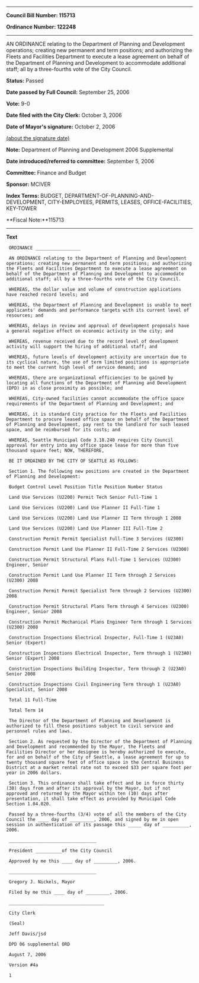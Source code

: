 

********

**Council Bill Number: 115713**
   
**Ordinance Number: 122248**
********

 AN ORDINANCE relating to the Department of Planning and Development operations; creating new permanent and term positions; and authorizing the Fleets and Facilities Department to execute a lease agreement on behalf of the Department of Planning and Development to accommodate additional staff; all by a three-fourths vote of the City Council.

**Status:** Passed
   
**Date passed by Full Council:** September 25, 2006
   
**Vote:** 9-0
   
**Date filed with the City Clerk:** October 3, 2006
   
**Date of Mayor's signature:** October 2, 2006
   
[(about the signature date)](/~public/approvaldate.htm)
   
   
**Note:** Department of Planning and Development 2006 Supplemental

   
**Date introduced/referred to committee:** September 5, 2006
   
**Committee:** Finance and Budget
   
**Sponsor:** MCIVER
   
   
**Index Terms:** BUDGET, DEPARTMENT-OF-PLANNING-AND-DEVELOPMENT, CITY-EMPLOYEES, PERMITS, LEASES, OFFICE-FACILITIES, KEY-TOWER

**Fiscal Note:**115713

********

**Text**
   
```
 ORDINANCE _________________

 AN ORDINANCE relating to the Department of Planning and Development operations; creating new permanent and term positions; and authorizing the Fleets and Facilities Department to execute a lease agreement on behalf of the Department of Planning and Development to accommodate additional staff; all by a three-fourths vote of the City Council.

 WHEREAS, the dollar value and volume of construction applications have reached record levels; and

 WHEREAS, the Department of Planning and Development is unable to meet applicants' demands and performance targets with its current level of resources; and

 WHEREAS, delays in review and approval of development proposals have a general negative effect on economic activity in the city; and

 WHEREAS, revenue received due to the record level of development activity will support the hiring of additional staff; and

 WHEREAS, future levels of development activity are uncertain due to its cyclical nature, the use of term limited positions is appropriate to meet the current high level of service demand; and

 WHEREAS, there are organizational efficiencies to be gained by locating all functions of the Department of Planning and Development (DPD) in as close proximity as possible; and

 WHEREAS, City-owned facilities cannot accommodate the office space requirements of the Department of Planning and Development; and

 WHEREAS, it is standard City practice for the Fleets and Facilities Department to procure leased office space on behalf of the Department of Planning and Development, pay rent to the landlord for such leased space, and be reimbursed for its costs; and

 WHEREAS, Seattle Municipal Code 3.18.240 requires City Council approval for entry into any office space lease for more than five thousand square feet; NOW, THEREFORE,

 BE IT ORDAINED BY THE CITY OF SEATTLE AS FOLLOWS:

 Section 1. The following new positions are created in the Department of Planning and Development:

 Budget Control Level Position Title Position Number Status

 Land Use Services (U2200) Permit Tech Senior Full-Time 1

 Land Use Services (U2200) Land Use Planner II Full-Time 1

 Land Use Services (U2200) Land Use Planner II Term through 1 2008

 Land Use Services (U2200) Land Use Planner III Full-Time 2

 Construction Permit Permit Specialist Full-Time 3 Services (U2300)

 Construction Permit Land Use Planner II Full-Time 2 Services (U2300)

 Construction Permit Structural Plans Full-Time 1 Services (U2300) Engineer, Senior

 Construction Permit Land Use Planner II Term through 2 Services (U2300) 2008

 Construction Permit Permit Specialist Term through 2 Services (U2300) 2008

 Construction Permit Structural Plans Term through 4 Services (U2300) Engineer, Senior 2008

 Construction Permit Mechanical Plans Engineer Term through 1 Services (U2300) 2008

 Construction Inspections Electrical Inspector, Full-Time 1 (U23A0) Senior (Expert)

 Construction Inspections Electrical Inspector, Term through 1 (U23A0) Senior (Expert) 2008

 Construction Inspections Building Inspector, Term through 2 (U23A0) Senior 2008

 Construction Inspections Civil Engineering Term through 1 (U23A0) Specialist, Senior 2008

 Total 11 Full-Time

 Total Term 14

 The Director of the Department of Planning and Development is authorized to fill these positions subject to civil service and personnel rules and laws.

 Section 2. As requested by the Director of the Department of Planning and Development and recommended by the Mayor, the Fleets and Facilities Director or her designee is hereby authorized to execute, for and on behalf of the City of Seattle, a lease agreement for up to twenty thousand square feet of office space in the Central Business District at a market rental rate not to exceed $33 per square foot per year in 2006 dollars.

 Section 3. This ordinance shall take effect and be in force thirty (30) days from and after its approval by the Mayor, but if not approved and returned by the Mayor within ten (10) days after presentation, it shall take effect as provided by Municipal Code Section 1.04.020.

 Passed by a three-fourths (3/4) vote of all the members of the City Council the ____ day of _________, 2006, and signed by me in open session in authentication of its passage this _____ day of __________, 2006.

 _________________________________

 President __________of the City Council

 Approved by me this ____ day of _________, 2006.

 _________________________________

 Gregory J. Nickels, Mayor

 Filed by me this ____ day of _________, 2006.

 ____________________________________

 City Clerk

 (Seal)

 Jeff Davis/jsd

 DPD 06 supplemental ORD

 August 7, 2006

 Version #4a

 1

```
